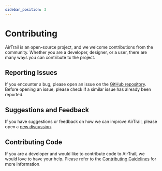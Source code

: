 ```yaml
---
sidebar_position: 3
---
```


# Contributing

AirTrail is an open-source project, and we welcome contributions from the community.
Whether you are a developer, designer, or a user, there are many ways you can contribute to the project.

## Reporting Issues

If you encounter a bug, please open an issue on the [GitHub repository](https://github.com/JohanOhly/AirTrail/issues).
Before opening an issue, please check if a similar issue has already been reported.

## Suggestions and Feedback

If you have suggestions or feedback on how we can improve AirTrail, please open
a [new discussion](https://github.com/johanohly/AirTrail/discussions/new).

## Contributing Code

If you are a developer and would like to contribute code to AirTrail, we would love to have your help.
Please refer to the [Contributing Guidelines](/docs/development/contributing-guidelines) for more information.